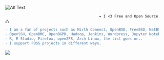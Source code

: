 ![Alt Text](https://user-images.githubusercontent.com/65868461/119200030-237ab780-ba5a-11eb-8f2f-1cbc34408a9e.gif)
                                  
                                               ❧ I <3 Free and Open Source ⁂   
                                  
```diff
- I am a fan of projects such as Mirth Connect, OpenBSD, FreeBSD, NetBSD, PostgreSQL, PostGIS, QGIS, OSCAR EMR, Open Dental, 
- OpenSSH, OpenBMC, OpenBGPD, Hadoop, Jenkins, Wordpress, Jupyter Notebooks, LibreOffice, illumos, openSUSE, Inkscape,
- R, R Studio, Firefox, openZFS, Arch Linux, the list goes on.. 
- I support FOSS projects in different ways.
```
![](https://komarev.com/ghpvc/?username=asterismm54&color=FF0000)
